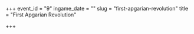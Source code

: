 +++
event_id = "9"
ingame_date = ""
slug = "first-apgarian-revolution"
title = "First Apgarian Revolution"

+++


